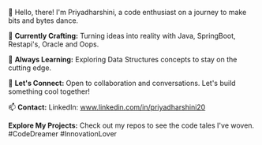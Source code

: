 👋 Hello, there! I'm Priyadharshini, a code enthusiast on a journey to make bits and bytes dance.
  
👀 **Currently Crafting:**
Turning ideas into reality with Java, SpringBoot, Restapi's, Oracle and Oops.

🌱 **Always Learning:**
Exploring Data Structures concepts to stay on the cutting edge.

💞️ **Let's Connect:**
Open to collaboration and conversations. Let's build something cool together!

📫 **Contact:**
LinkedIn: www.linkedin.com/in/priyadharshini20

**Explore My Projects:**
Check out my repos to see the code tales I've woven. #CodeDreamer #InnovationLover



